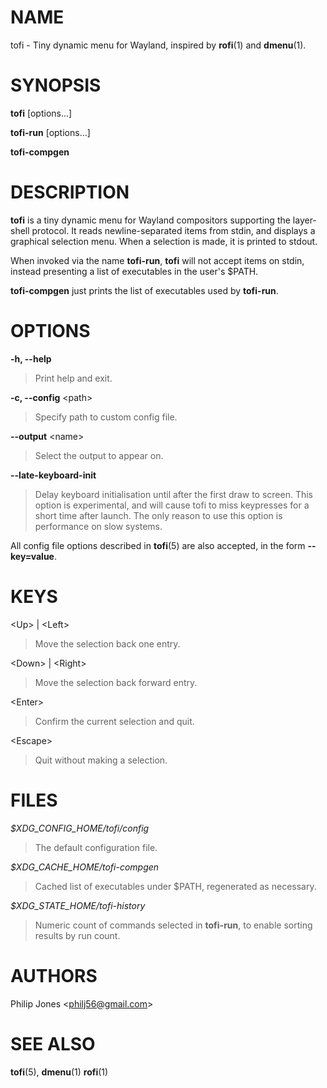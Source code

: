 # NAME

tofi - Tiny dynamic menu for Wayland, inspired by **rofi**(1) and
**dmenu**(1).

# SYNOPSIS

**tofi** \[options...\]

**tofi-run** \[options...\]

**tofi-compgen**

# DESCRIPTION

**tofi** is a tiny dynamic menu for Wayland compositors supporting the
layer-shell protocol. It reads newline-separated items from stdin, and
displays a graphical selection menu. When a selection is made, it is
printed to stdout.

When invoked via the name **tofi-run**, **tofi** will not accept items
on stdin, instead presenting a list of executables in the user's $PATH.

**tofi-compgen** just prints the list of executables used by
**tofi-run**.

# OPTIONS

**-h, --help**

> Print help and exit.

**-c, --config** \<path\>

> Specify path to custom config file.

**--output** \<name\>

> Select the output to appear on.

**--late-keyboard-init**

> Delay keyboard initialisation until after the first draw to screen.
> This option is experimental, and will cause tofi to miss keypresses
> for a short time after launch. The only reason to use this option is
> performance on slow systems.

All config file options described in **tofi**(5) are also accepted, in
the form **--key=value**.

# KEYS

\<Up\> \| \<Left\>

> Move the selection back one entry.

\<Down\> \| \<Right\>

> Move the selection back forward entry.

\<Enter\>

> Confirm the current selection and quit.

\<Escape\>

> Quit without making a selection.

# FILES

*$XDG_CONFIG_HOME/tofi/config*

> The default configuration file.

*$XDG_CACHE_HOME/tofi-compgen*

> Cached list of executables under $PATH, regenerated as necessary.

*$XDG_STATE_HOME/tofi-history*

> Numeric count of commands selected in **tofi-run**, to enable sorting
> results by run count.

# AUTHORS

Philip Jones \<philj56@gmail.com\>

# SEE ALSO

**tofi**(5), **dmenu**(1) **rofi**(1)
